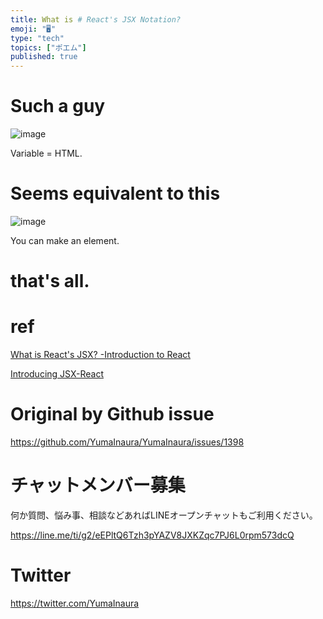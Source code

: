 ```yaml
---
title: What is # React's JSX Notation?
emoji: "🖥"
type: "tech"
topics: ["ポエム"]
published: true
---
```


# Such a guy 

![image](https://user-images.githubusercontent.com/13635059/56620120-c9cd1680-6662-11e9-9207-549c3a8bc509.png)

Variable = HTML.

# Seems equivalent to this 

![image](https://user-images.githubusercontent.com/13635059/56620152-e49f8b00-6662-11e9-904c-88d33adc4144.png)

You can make an element.

# that's all. 

# ref 

[What is React's JSX? -Introduction to React](https://react.keicode.com/basics/jsx.php)

[Introducing JSX-React](https://reactjs.org/docs/introducing-jsx.html)



# Original by Github issue

https://github.com/YumaInaura/YumaInaura/issues/1398








<!-- Update From Qiita API -->

# チャットメンバー募集


何か質問、悩み事、相談などあればLINEオープンチャットもご利用ください。

https://line.me/ti/g2/eEPltQ6Tzh3pYAZV8JXKZqc7PJ6L0rpm573dcQ





# Twitter


https://twitter.com/YumaInaura


<!-- Update From Qiita API -->


